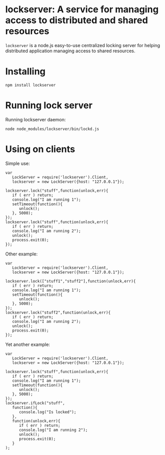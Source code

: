 # lockserver: A service for managing access to distributed and shared resources

`lockserver` is a node.js easy-to-use centralized locking server for helping distributed application managing access to shared resources.

# Installing

	npm install lockserver

# Running lock server

Running lockserver daemon:

	node node_modules/lockserver/bin/lockd.js

# Using on clients

Simple use:

	var
	   LockServer = require('lockserver').Client,
	   lockserver = new LockServer({host: "127.0.0.1"});

	lockserver.lock("stuff",function(unlock,err){
	   if ( err ) return;
	   console.log("I am running 1");
	   setTimeout(function(){
	      unlock();
	   }, 5000);
	});
	lockserver.lock("stuff",function(unlock,err){
	   if ( err ) return;
	   console.log("I am running 2");
	   unlock();
	   process.exit(0);
	});


Other example:

	var
	   LockServer = require('lockserver').Client,
	   lockserver = new LockServer({host: "127.0.0.1"});

	lockserver.lock(["stuff1","stuff2"],function(unlock,err){
	   if ( err ) return;
	   console.log("I am running 1");
	   setTimeout(function(){
	      unlock();
	   }, 5000);
	});
	lockserver.lock("stuff2",function(unlock,err){
	   if ( err ) return;
	   console.log("I am running 2");
	   unlock();
	   process.exit(0);
	});


Yet another example:

	var
	   LockServer = require('lockserver').Client,
	   lockserver = new LockServer({host: "127.0.0.1"});

	lockserver.lock("stuff",function(unlock,err){
	   if ( err ) return;
	   console.log("I am running 1");
	   setTimeout(function(){
	      unlock();
	   }, 5000);
	});
	lockserver.ifLock("stuff",
	   function(){
	      console.log("Is locked");
	   },
	   function(unlock,err){
	      if ( err ) return;
	      console.log("I am running 2");
	      unlock();
	      process.exit(0);
	   }
	);
